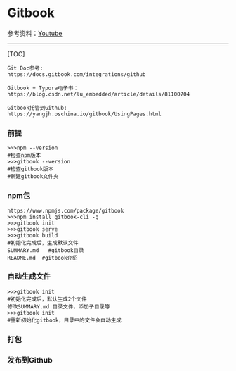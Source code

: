 # Gitbook

参考资料：[Youtube](https://www.youtube.com/watch?v=9ueZtU4S0t4&list=PLPn5f8o-k7JVlnm_xnByfv4IL_49VMbzu&index=2)

---

[TOC]



```
Git Doc参考:
https://docs.gitbook.com/integrations/github

Gitbook + Typora电子书：
https://blog.csdn.net/lu_embedded/article/details/81100704

Gitbook托管到Github:
https://yangjh.oschina.io/gitbook/UsingPages.html
```



### 前提

```
>>>npm --version 
#检查npm版本
>>>gitbook --version
#检查gitbook版本
#新建gitbook文件夹
```



### npm包

```
https://www.npmjs.com/package/gitbook
>>>npm install gitbook-cli -g
>>>gitbook init
>>>gitbook serve
>>>gitbook build
#初始化完成后，生成默认文件
SUMMARY.md   #gitbook目录
README.md  #gitbook介绍
```



### 自动生成文件

```
>>>gitbook init
#初始化完成后，默认生成2个文件
修改SUMMARY.md 目录文件，添加子目录等
>>>gitbook init
#重新初始化gitbook，目录中的文件会自动生成
```



### 打包



### 发布到Github

